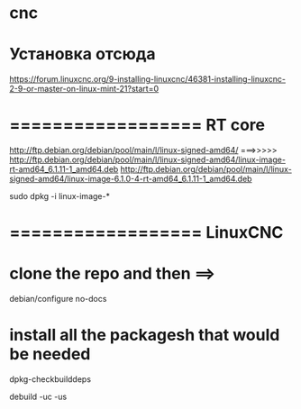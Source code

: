 # cnc

# Установка отсюда
https://forum.linuxcnc.org/9-installing-linuxcnc/46381-installing-linuxcnc-2-9-or-master-on-linux-mint-21?start=0

#



==================
RT core
==================

http://ftp.debian.org/debian/pool/main/l/linux-signed-amd64/
===>>>>>
http://ftp.debian.org/debian/pool/main/l/linux-signed-amd64/linux-image-rt-amd64_6.1.11-1_amd64.deb
http://ftp.debian.org/debian/pool/main/l/linux-signed-amd64/linux-image-6.1.0-4-rt-amd64_6.1.11-1_amd64.deb

sudo dpkg -i linux-image-*


==================
LinuxCNC 
==================

# clone the repo and then ==>
debian/configure no-docs

# install all the packagesh that would be needed
dpkg-checkbuilddeps

debuild -uc -us


